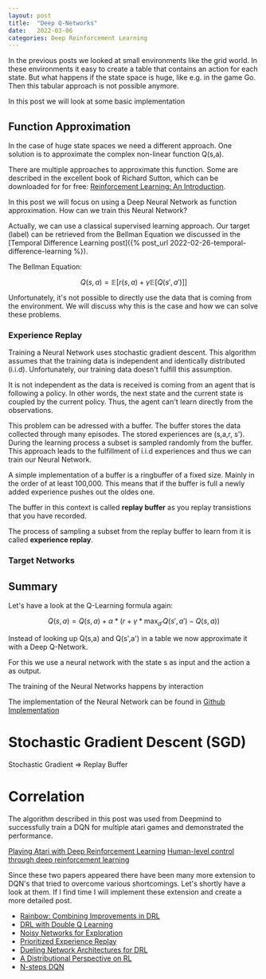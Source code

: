 ```yaml
---
layout: post
title:  "Deep Q-Networks"
date:   2022-03-06
categories: Deep Reinforcement Learning
---
```


In the previous posts we looked at small environments like the grid world. In these environments it easy to
create a table that contains an action for each state. But what happens if the state space is huge, like e.g. in the game Go. Then this tabular approach is not possible anymore.

In this post we will look at some basic implementation 

## Function Approximation
In the case of huge state spaces we need a different approach. One solution is to approximate the complex non-linear function Q(s,a).

There are multiple approaches to approximate this function. Some are described in the excellent book of Richard Sutton, which can be downloaded for for free: [Reinforcement Learning: An Introduction](http://incompleteideas.net/book/the-book.html).

In this post we will focus on using a Deep Neural Network as function approximation. How can we train this Neural Network?

Actually, we can use a classical supervised learning approach. Our target (label) can be retrieved from the
Bellman Equation we discussed in the [Temporal Difference Learning post]({% post_url 2022-02-26-temporal-difference-learning %}).

The Bellman Equation:

$$Q(s,a) = \mathbb{E}[ r(s,a) + \gamma \mathbb{E}[Q(s',a')]]$$

Unfortunately, it's not possible to directly use the data that is coming from the environment. We will discuss why this is the case and how we can solve these problems.


### Experience Replay
Training a Neural Network uses stochastic gradient descent. This algorithm assumes that the training data is independent and identically distributed (i.i.d). Unfortunately, our training data doesn't fulfill this assumption.

It is not independent as the data is received is coming from an agent that is following a policy. In other words, the next state and the current state is coupled by the current policy. Thus, the agent can't learn directly from the observations. 

This problem can be adressed with a buffer. The buffer stores the data collected through many episodes. The stored experiences are (s,a,r, s'). During the learning process a subset is sampled randomly from the buffer. This approach leads to the fulfillment of i.i.d experiences and thus we can train our Neural Network.

A simple implementation of a buffer is a ringbuffer of a fixed size. Mainly in the order of at least 100,000. This means that if the buffer is full a newly added experience pushes out the oldes one.

The buffer in this context is called **replay buffer** as you replay transistions that you have recorded.

The process of sampling a subset from the replay buffer to learn from it is called **experience replay**.

### Target Networks

## Summary
Let's have a look at the Q-Learning formula again:

$$Q(s,a) = Q(s,a) + \alpha * (r + \gamma * \max_{a'}Q(s',a') - Q(s,a))$$

Instead of looking up Q(s,a) and Q(s',a') in a table we now approximate it with a Deep Q-Network.

For this we use a neural network with the state s as input and the action a as output. 

The training of the Neural Networks happens by interaction

The implementation of the Neural Network can be found in [Github Implementation](https://github.com/steffenkoerner/deep_reinforcement_learning/tree/main/library)   


# Stochastic Gradient Descent (SGD)
Stochastic Gradient 
=> Replay Buffer

# Correlation

The algorithm described in this post was used from Deepmind to successfully train a DQN for multiple atari games and demonstrated the performance.

[Playing Atari with Deep Reinforcement Learning](https://arxiv.org/abs/1312.5602)
[Human-level control through deep reinforcement learning](https://www.semanticscholar.org/paper/Human-level-control-through-deep-reinforcement-Mnih-Kavukcuoglu/e0e9a94c4a6ba219e768b4e59f72c18f0a22e23d)


Since these two papers appeared there have been many more extension to DQN's that tried to overcome various shortcomings. Let's shortly have a look at them. If I find time I will implement these extension and create a more detailed post.


- [Rainbow: Combining Improvements in DRL](https://arxiv.org/abs/1710.02298)
- [DRL with Double Q Learning](https://arxiv.org/abs/1509.06461)
- [Noisy Networks for Exploration](https://arxiv.org/abs/1706.10295)
- [Prioritized Experience Replay](https://arxiv.org/abs/1511.05952)
- [Dueling Network Architectures for DRL](https://arxiv.org/abs/1511.06581)
- [A Distributional Perspective on RL](https://arxiv.org/abs/1707.06887)
- [N-steps DQN](https://arxiv.org/abs/1901.07510)